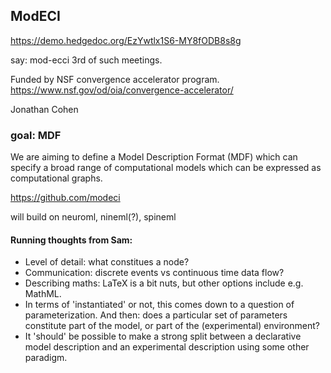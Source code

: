 ## ModECI

https://demo.hedgedoc.org/EzYwtlx1S6-MY8fODB8s8g

say: mod-ecci
3rd of such meetings.

Funded by NSF convergence accelerator program.
https://www.nsf.gov/od/oia/convergence-accelerator/

Jonathan Cohen

### goal: MDF

We are aiming to define a Model Description Format (MDF) which can specify a broad range of computational models which can be expressed as computational graphs.

https://github.com/modeci

will build on neuroml, nineml(?), spineml

#### Running thoughts from Sam:

* Level of detail: what constitues a node?
* Communication: discrete events vs continuous time data flow?
* Describing maths: LaTeX is a bit nuts, but other options include e.g. MathML.
* In terms of 'instantiated' or not, this comes down to a question of parameterization. And then: does a particular set of parameters constitute part of the model, or part of the (experimental) environment?
* It 'should' be possible to make a strong split between a declarative model description and an experimental description using some other paradigm.
